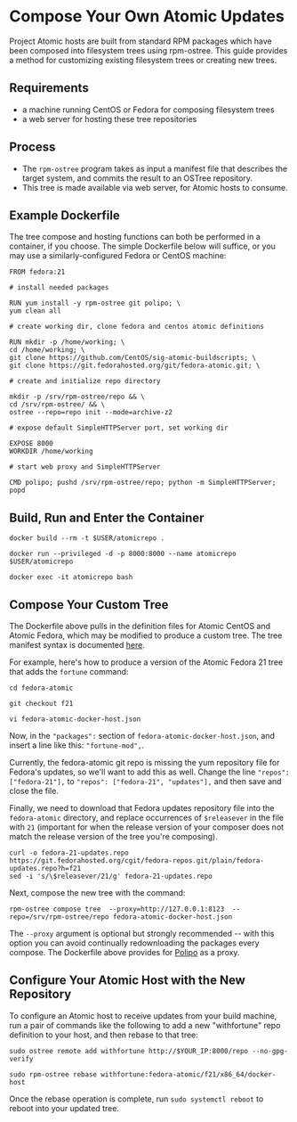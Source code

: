 # Compose Your Own Atomic Updates

Project Atomic hosts are built from standard RPM packages which have been composed into filesystem trees using rpm-ostree. This guide provides a method for customizing existing filesystem trees or creating new trees.

## Requirements

* a machine running CentOS or Fedora for composing filesystem trees
* a web server for hosting these tree repositories

## Process

* The `rpm-ostree` program takes as input a manifest file that describes the target system, and commits the result to an OSTree repository.
* This tree is made available via web server, for Atomic hosts to consume.

## Example Dockerfile

The tree compose and hosting functions can both be performed in a container, if you choose. The simple Dockerfile below will suffice, or you may use a similarly-configured Fedora or CentOS machine:

````
FROM fedora:21

# install needed packages

RUN yum install -y rpm-ostree git polipo; \
yum clean all

# create working dir, clone fedora and centos atomic definitions

RUN mkdir -p /home/working; \
cd /home/working; \
git clone https://github.com/CentOS/sig-atomic-buildscripts; \
git clone https://git.fedorahosted.org/git/fedora-atomic.git; \

# create and initialize repo directory

mkdir -p /srv/rpm-ostree/repo && \
cd /srv/rpm-ostree/ && \
ostree --repo=repo init --mode=archive-z2

# expose default SimpleHTTPServer port, set working dir

EXPOSE 8000
WORKDIR /home/working

# start web proxy and SimpleHTTPServer

CMD polipo; pushd /srv/rpm-ostree/repo; python -m SimpleHTTPServer; popd
````

## Build, Run and Enter the Container

````
docker build --rm -t $USER/atomicrepo .

docker run --privileged -d -p 8000:8000 --name atomicrepo $USER/atomicrepo

docker exec -it atomicrepo bash 
````

## Compose Your Custom Tree

The Dockerfile above pulls in the definition files for Atomic CentOS and Atomic Fedora, which may be modified to produce a custom tree. The tree manifest syntax is documented [here](https://github.com/projectatomic/rpm-ostree/blob/master/docs/manual/treefile.md). 

For example, here's how to produce a version of the Atomic Fedora 21 tree that adds the `fortune` command:

````
cd fedora-atomic

git checkout f21

vi fedora-atomic-docker-host.json
````

Now, in the `"packages":` section of `fedora-atomic-docker-host.json`, and insert a line like this: `"fortune-mod",`. 

Currently, the fedora-atomic git repo is missing the yum repository file for Fedora's updates, so we'll want to add this as well. Change the line `"repos": ["fedora-21"],` to `"repos": ["fedora-21", "updates"],` and then save and close the file. 

Finally, we need to download that Fedora updates repository file into the `fedora-atomic` directory, and replace occurrences of `$releasever` in the file with `21` (important for when the release version of your composer does not match the release version of the tree you're composing). 

````
curl -o fedora-21-updates.repo https://git.fedorahosted.org/cgit/fedora-repos.git/plain/fedora-updates.repo?h=f21
sed -i 's/\$releasever/21/g' fedora-21-updates.repo
````

Next, compose the new tree with the command:

````
rpm-ostree compose tree  --proxy=http://127.0.0.1:8123  --repo=/srv/rpm-ostree/repo fedora-atomic-docker-host.json
````

The `--proxy` argument is optional but strongly recommended -- with this option you can avoid continually redownloading the packages every compose. The Dockerfile above provides for [Polipo](http://www.pps.univ-paris-diderot.fr/~jch/software/polipo/) as a proxy.

## Configure Your Atomic Host with the New Repository

To configure an Atomic host to receive updates from your build machine, run a pair of commands like the following to add a new "withfortune" repo definition to your host, and then rebase to that tree:

````
sudo ostree remote add withfortune http://$YOUR_IP:8000/repo --no-gpg-verify

sudo rpm-ostree rebase withfortune:fedora-atomic/f21/x86_64/docker-host
````

Once the rebase operation is complete, run `sudo systemctl reboot` to reboot into your updated tree.
